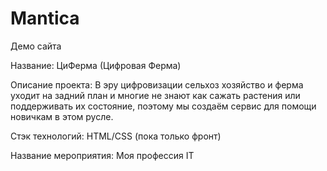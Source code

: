 # Mantica
Демо сайта

Название: ЦиФерма (Цифровая Ферма)

Описание проекта: В эру цифровизации сельхоз хозяйство и ферма уходит на задний план и многие не знают как сажать растения или поддерживать их состояние, поэтому мы создаём сервис для помощи новичкам в этом русле.

Стэк технологий: HTML/CSS (пока только фронт)

Название мероприятия: Моя профессия IT
